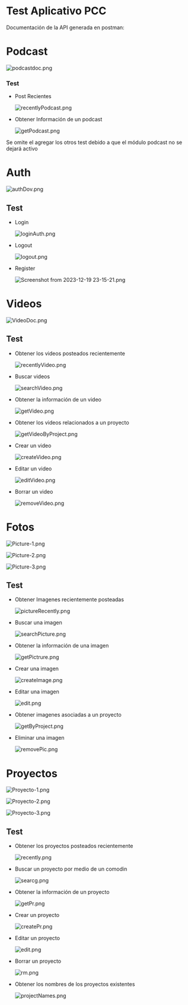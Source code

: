 # Test Aplicativo PCC

Documentación de la API generada en postman:

# Podcast

![podcastdoc.png](Bitacora%202c7c5f5efdf14a8a8f46022b41753974/podcastdoc.png)

### Test

- Post Recientes
    
    ![recentlyPodcast.png](Bitacora%202c7c5f5efdf14a8a8f46022b41753974/recentlyPodcast.png)
    
- Obtener Información de un podcast
    
    ![getPodcast.png](Bitacora%202c7c5f5efdf14a8a8f46022b41753974/getPodcast.png)
    

Se omite el agregar los otros test debido a que el módulo podcast no se dejará activo

# Auth

![authDov.png](Bitacora%202c7c5f5efdf14a8a8f46022b41753974/authDov.png)

## Test

- Login
    
    ![loginAuth.png](Bitacora%202c7c5f5efdf14a8a8f46022b41753974/loginAuth.png)
    
- Logout
    
    ![logout.png](Bitacora%202c7c5f5efdf14a8a8f46022b41753974/logout.png)
    
- Register
    
    ![Screenshot from 2023-12-19 23-15-21.png](Bitacora%202c7c5f5efdf14a8a8f46022b41753974/Screenshot_from_2023-12-19_23-15-21.png)
    

# Videos

![VideoDoc.png](Bitacora%202c7c5f5efdf14a8a8f46022b41753974/VideoDoc.png)

## Test

- Obtener los videos posteados recientemente
    
    ![recentlyVideo.png](Bitacora%202c7c5f5efdf14a8a8f46022b41753974/recentlyVideo.png)
    
- Buscar videos
    
    ![searchVideo.png](Bitacora%202c7c5f5efdf14a8a8f46022b41753974/searchVideo.png)
    
- Obtener la información de un video
    
    ![getVideo.png](Bitacora%202c7c5f5efdf14a8a8f46022b41753974/getVideo.png)
    
- Obtener los videos relacionados a un proyecto
    
    ![getVideoByProject.png](Bitacora%202c7c5f5efdf14a8a8f46022b41753974/getVideoByProject.png)
    
- Crear un video
    
    ![createVideo.png](Bitacora%202c7c5f5efdf14a8a8f46022b41753974/createVideo.png)
    
- Editar un video
    
    ![editVideo.png](Bitacora%202c7c5f5efdf14a8a8f46022b41753974/editVideo.png)
    
- Borrar un video
    
    ![removeVideo.png](Bitacora%202c7c5f5efdf14a8a8f46022b41753974/removeVideo.png)
    

# Fotos

![Picture-1.png](Bitacora%202c7c5f5efdf14a8a8f46022b41753974/Picture-1.png)

![Picture-2.png](Bitacora%202c7c5f5efdf14a8a8f46022b41753974/Picture-2.png)

![Picture-3.png](Bitacora%202c7c5f5efdf14a8a8f46022b41753974/Picture-3.png)

## Test

- Obtener Imagenes recientemente posteadas
    
    ![pictureRecently.png](Bitacora%202c7c5f5efdf14a8a8f46022b41753974/pictureRecently.png)
    
- Buscar  una imagen
    
    ![searchPicture.png](Bitacora%202c7c5f5efdf14a8a8f46022b41753974/searchPicture.png)
    
- Obtener la información de una imagen
    
    ![getPictrure.png](Bitacora%202c7c5f5efdf14a8a8f46022b41753974/getPictrure.png)
    
- Crear una imagen
    
    ![createImage.png](Bitacora%202c7c5f5efdf14a8a8f46022b41753974/createImage.png)
    
- Editar una imagen
    
    ![edit.png](Bitacora%202c7c5f5efdf14a8a8f46022b41753974/edit.png)
    
- Obtener imagenes asociadas a un proyecto
    
    ![getByProject.png](Bitacora%202c7c5f5efdf14a8a8f46022b41753974/getByProject.png)
    
- Eliminar una imagen
    
    ![removePic.png](Bitacora%202c7c5f5efdf14a8a8f46022b41753974/removePic.png)
    

# Proyectos

![Proyecto-1.png](Bitacora%202c7c5f5efdf14a8a8f46022b41753974/Proyecto-1.png)

![Proyecto-2.png](Bitacora%202c7c5f5efdf14a8a8f46022b41753974/Proyecto-2.png)

![Proyecto-3.png](Bitacora%202c7c5f5efdf14a8a8f46022b41753974/Proyecto-3.png)

## Test

- Obtener los proyectos posteados recientemente
    
    ![recently.png](Bitacora%202c7c5f5efdf14a8a8f46022b41753974/recently.png)
    
- Buscar un proyecto por medio de un comodin
    
    ![searcg.png](Bitacora%202c7c5f5efdf14a8a8f46022b41753974/searcg.png)
    
- Obtener la información de un proyecto
    
    ![getPr.png](Bitacora%202c7c5f5efdf14a8a8f46022b41753974/getPr.png)
    
- Crear un proyecto
    
    ![createPr.png](Bitacora%202c7c5f5efdf14a8a8f46022b41753974/createPr.png)
    
- Editar un proyecto
    
    ![edit.png](Bitacora%202c7c5f5efdf14a8a8f46022b41753974/edit%201.png)
    
- Borrar un proyecto
    
    ![rm.png](Bitacora%202c7c5f5efdf14a8a8f46022b41753974/rm.png)
    
- Obtener los nombres de los proyectos existentes
    
    ![projectNames.png](Bitacora%202c7c5f5efdf14a8a8f46022b41753974/projectNames.png)
